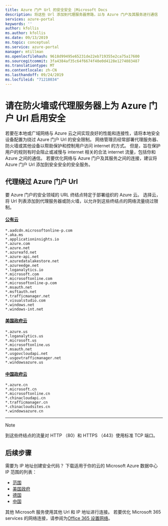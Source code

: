 ```yaml
---
title: Azure 门户 Url 的安全安全 |Microsoft Docs
description: 将这些 Url 添加到代理服务器旁路，以与 Azure 门户及其服务进行通信
services: azure-portal
keywords: ''
author: kfollis
ms.author: kfollis
ms.date: 09/13/2019
ms.topic: conceptual
ms.service: azure-portal
manager: mtillman
ms.openlocfilehash: 9618d99495e65231de22eb719355e2ca75a17600
ms.sourcegitcommit: 3fa4384af35c64f6674f40e0d4128e1274083487
ms.translationtype: MT
ms.contentlocale: zh-CN
ms.lasthandoff: 09/24/2019
ms.locfileid: "71218034"
---
```

# <a name="safelist-the-azure-portal-urls-on-your-firewall-or-proxy-server"></a>请在防火墙或代理服务器上为 Azure 门户 Url 启用安全

若要在本地或广域网络与 Azure 云之间实现良好的性能和连接性，请将本地安全设备配置为绕过 Azure 门户 Url 的安全限制。 网络管理员经常部署代理服务器、防火墙或其他设备以帮助保护和控制用户访问 internet 的方式。 但是，旨在保护用户的规则有时会阻止或减慢与 internet 相关的合法 internet 流量，包括你和 Azure 之间的通信。 若要优化网络与 Azure 门户及其服务之间的连接，建议将 Azure 门户 Url 添加到安全安全的安全服务。

## <a name="azure-portal-urls-for-proxy-bypass"></a>代理绕过 Azure 门户 Url

要 Azure 门户的安全领域的 URL 终结点特定于部署组织的 Azure 云。 选择云，将 Url 列表添加到代理服务器或防火墙，以允许到这些终结点的网络流量绕过限制。

#### <a name="public-cloudtabpublic-cloud"></a>[公有云](#tab/public-cloud)
```
*.aadcdn.microsoftonline-p.com
*.aka.ms
*.applicationinsights.io
*.azure.com
*.azure.net
*.azureafd.net
*.azure-api.net
*.azuredatalakestore.net
*.azureedge.net
*.loganalytics.io
*.microsoft.com
*.microsoftonline.com
*.microsoftonline-p.com
*.msauth.net
*.msftauth.net
*.trafficmanager.net
*.visualstudio.com
*.windows.net
*.windows-int.net
```

#### <a name="us-government-cloudtabus-government-cloud"></a>[美国政府云](#tab/us-government-cloud)
```
*.azure.us
*.loganalytics.us
*.microsoft.us
*.microsoftonline.us
*.msauth.net
*.usgovcloudapi.net
*.usgovtrafficmanager.net
*.windowsazure.us
```

#### <a name="china-government-cloudtabchina-government-cloud"></a>[中国政府云](#tab/china-government-cloud)
```
*.azure.cn
*.microsoft.cn
*.microsoftonline.cn
*.chinacloudapi.cn
*.trafficmanager.cn
*.chinacloudsites.cn
*.windowsazure.cn
```
---

> [!NOTE]
> 到这些终结点的流量对 HTTP （80）和 HTTPS （443）使用标准 TCP 端口。
>
>
## <a name="next-steps"></a>后续步骤

需要为 IP 地址创建安全代码？ 下载适用于你的云的 Microsoft Azure 数据中心 IP 范围的列表：

* [范围](https://www.microsoft.com/download/details.aspx?id=56519)
* [美国政府](https://www.microsoft.com/download/details.aspx?id=57063)
* [德国](https://www.microsoft.com/download/details.aspx?id=57064)
* [中国](https://www.microsoft.com/download/details.aspx?id=57062)

其他 Microsoft 服务使用其他 Url 和 IP 地址进行连接。 若要优化 Microsoft 365 services 的网络连接，请参阅为[Office 365 设置网络](/office365/enterprise/set-up-network-for-office-365)。
